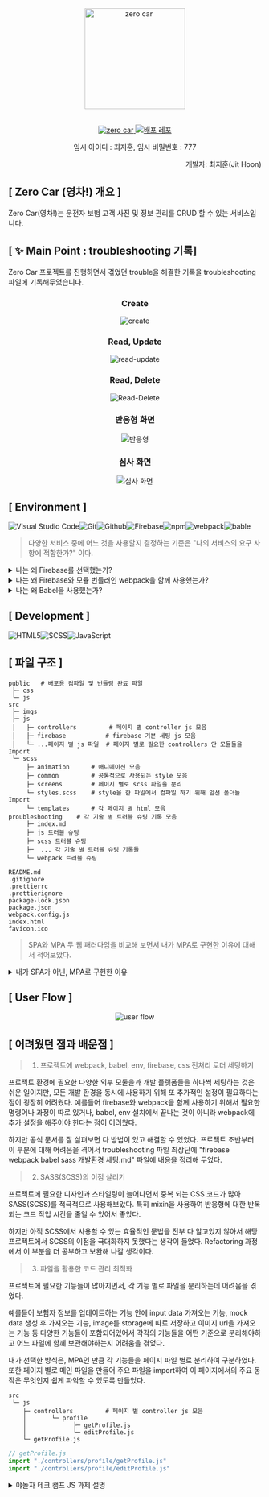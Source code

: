 <div align="center">
  <img src = "https://github.com/JitHoon/zero-car/assets/101972330/c7c34562-9610-4e30-aa25-d39e83078dd3" alt ="zero car" style="width: 200px; height: 200px"/>
</div>

<br/>

<p align="center">
  <a href="https://jithoon.github.io/zero-car/">
    <img src="https://img.shields.io/badge/Zero Car (영차!)-navy?style=for-the-badge&logoColor=white" alt="zero car"/>
  </a>
  <a href="https://github.com/JitHoon/zero-car">
    <img src="https://img.shields.io/badge/배포 repository-212125?style=for-the-badge&logoColor=white" alt="배포 레포"/>
  </a>
  <p align="center">임시 아이디 : 최지훈, 임시 비밀번호 : 777</p>
  <p align="end">개발자: 최지훈(Jit Hoon)</p>
</p>

## [ Zero Car (영차!) 개요 ]
Zero Car(영차!)는 운전자 보험 고객 사진 및 정보 관리를 CRUD 할 수 있는 서비스입니다.

## [ ✨ Main Point : troubleshooting 기록]
Zero Car 프로젝트를 진행하면서 겪었던 trouble을 해결한 기록을 troubleshooting 파일에 기록해두었습니다.

<div align="center">

### Create
![create](https://github.com/KDT1-FE/Y_FE_JAVASCRIPT_PICTURE/assets/101972330/ebecacb8-22f5-4b99-9127-11f93949de6b)

### Read, Update
![read-update](https://github.com/KDT1-FE/Y_FE_JAVASCRIPT_PICTURE/assets/101972330/70ff918c-e8f8-43ab-b07c-2354bbc74348)

### Read, Delete
![Read-Delete](https://github.com/KDT1-FE/Y_FE_JAVASCRIPT_PICTURE/assets/101972330/e659149b-b474-4192-89d0-7df3247249b2)

### 반응형  화면
![반응형](https://github.com/KDT1-FE/Y_FE_JAVASCRIPT_PICTURE/assets/101972330/688200c9-8bca-4b9a-b80a-11c58cead1a0)

### 심사 화면
![심사 화면](https://github.com/KDT1-FE/Y_FE_JAVASCRIPT_PICTURE/assets/101972330/a4d5e282-5a23-40bb-b503-9dc0ead81ccc)
</div>


## [ Environment ]
![Visual Studio Code](https://img.shields.io/badge/Visual%20Studio%20Code-007ACC?style=for-the-badge&logo=Visual%20Studio%20Code&logoColor=white)![Git](https://img.shields.io/badge/Git-F05032?style=for-the-badge&logo=Git&logoColor=white)![Github](https://img.shields.io/badge/GitHub-181717?style=for-the-badge&logo=GitHub&logoColor=white)![Firebase](https://img.shields.io/badge/firebase-FFCA28?style=for-the-badge&logo=firebase&logoColor=white)![npm](https://img.shields.io/badge/npm-%23CB3837?style=for-the-badge&logo=npm)![webpack](https://img.shields.io/badge/webpack-8DD6F9.svg?&style=for-the-badge&logo=WEBPACK&logoColor=white)![bable](https://img.shields.io/badge/babel-F9DC3E.svg?&style=for-the-badge&logo=BABEL&logoColor=white)

> 다양한 서비스 중에 어느 것을 사용할지 결정하는 기준은 "나의 서비스의 요구 사항에 적합한가?" 이다.

<details>
<summary>나는 왜 Firebase를 선택했는가?</summary>

### [ 내 서비스 요구 사항 ]
1. 10일이라는 짧은 개발 시간
2. 간단한 CRUD 기능만 필요
3. 간단한 구조의 DB만 사용 됨
4. DB 구축 경험보다 검색, 정렬, 이미지 미리 보기 등 다양한 기능 구현 경험이 더 중요
    
### [ AWS와 Firebase 비교 ]

<details>
<summary>첫 째, AWS와 Firebase의 공통 기능</summary>

1. Auth (인증 기능)
2.  **_Storage (저장소 기능 : 주요 사용 기능)_**
3. Push notifications (알림 보내기 기능)
5. Hosting (호스팅 기능)
6. Analytics (분석 기능)
</details>
<details>
<summary>둘 째, 앱의 프런트엔드와 통합하는 방법</summary>

**Firebase**
 1. Android , iOS, Web 용 SDK(Software development kit)를 제공
    - 프런트엔드 개발자는 백엔드 기술에 의존하지 않고도 쉽게 웹 개발 가능
2. REST API가 있어서 사용자가 원하는 API를 구축할 수도 있습니다.

**AWS**
1. Android, iOS, React Native에 통합하는 데 사용할 수 있는 AppSync라는 모바일 개발자에게 매우 좋은 솔루션을 제공
</details>
<details>
<summary>셋 째, AWS와 Firebase의 장점</summary>

**Firebase**
1. Cloud Firestore와 Realtime Database라는 두 가지 전용 데이터베이스 서비스를 제공
    - 이 두 데이터베이스는 모두 NoSQL 데이터베이스라서 데이터베이스 설정 및 쿼리를 작성을 걱정할 필요가 없다.
    - 10일 이라는 짧은 개발 기간동안 사용하기에 적합하다.

**AWS**
1. 백엔드에서 사용할 수 있는 다양한 유형의 데이터베이스를 제공
    - Firebase는 오직 NoSQL 데이터베이스만 제공한다.
    - 하지만 나의 서비스에서는 NoSQL DB만으로 충분하다.
2. 개발, 테스트, 앱을 위한 다양한 환경을 제공
    - Firebase에서도 다양한 환경을 제공해 주지만 AWS보다 시간이 좀 더 걸린다.

</details>
<details>
<summary>넷 째. 구축과 유지 보수에 필요한 노력</summary>

**Firebase**
    - Firebase 콘솔의 UI는 정말 심플하고 사용하기 매우 간단하다.
    - 비교적 사용하기 쉬운 SDK를 제공해 줌으로써 많은 시간을 절약할 수 있다.

**AWS**
    - AWS가 제공해 주는 서비스는 Firebase보다 10배 더 많다. Firebase와 비교하면 AWS는 약간의 학습 곡선이 있다.
    - 간단한 실시간 앱을 만들 때도 필요한 API와 데이터베이스를 설정해야 합니다.
</details>

### [ 결론 ]

**Firebase (선택)**
- 쉽게 설정, 사용, 유지 보수할 수 있다.
- 간단한 앱을 개발하기에 적합하다.

**AWS**
- 크고 복잡한 앱 구축에는 많은 도움이 되지만 단순한 앱에는 과도한 활용이 될 수 있다.
- 모든 앱의 요구 사항을 충족시킬 수 있는 많은 서비스를 가지고 있어 단일 클라우드로 서비스를 구축할 수 있지만 비용이 많이 들 수 있습니다.

[참고자료](https://blog.naver.com/PostView.naver?blogId=devks0228&logNo=221835489763&parentCategoryNo=&categoryNo=27&viewDate=&isShowPopularPosts=true&from=search)
</details>


<details>
<summary>나는 왜 Firebase와 모듈 번들러인 webpack을 함께 사용했는가?</summary>

1. 트리 쉐이킹 (최종 빌드 시 사용하지 않는 코드를 삭제) 하여 개발 작업 환경 개선
    - Firebase 자바스크립트 모듈식 API 버전 9 이상에서는 모듈 번들러의 최적화 기능과 연동하여 최종 빌드에 포함되는 Firebase 코드의 양을 줄이도록 최적화해준다.
    - 프로젝트에서는 버전 10 사용
2. 모듈 간 충돌을 방지하여 생산성과 퍼포먼스가 뛰어난 애플리케이션를 만들기 위함.
    - JS 파일이 많이 사용될 프로젝트이므로 모듈 간의 스코프가 구분이 되지 않아 발생하는 모듈 간 충돌 방지
    - 실제로 페이지 별로 js 파일을 구분하여 번들링 (아래 [ 파일 구조 ] 참고)
3. 서브파티 라이브러리 관리나 CSS 전처리, 이미지 에셋 관리 등에 있어서 다른 번들러보다 강점
    - 웹 애플리케이션에서 사용하는 CSS나 이미지 같은 에셋들을 JavaScript 코드로 변환하고, 이를 분석해서 번들하는 방식을 사용
    - 프로젝트에서 SCSS를 사용하며 이미지 CRUD가 메인인 프로젝트이므로 webpack 사용의 필요성을 느낌
4. 오래된 만큼 생태계가 풍부하고 안전성이 뛰어남
</details>

<details>
<summary>나는 왜 Babel을 사용했는가?</summary>

1. 호환성 걱정 없이 생산성 높은 최신 문법을 사용할 수 있다.
    - 개발할 때에는 최신 JavaScript 문법을 사용하되, Babel로 컴파일을 하고 난 후에는 같은 동작을 하면서 구형 브라우저 호환이 되는 JavaScript 코드로 변환시켜준다.
    - 바벨은 네이티브하지 않는 외부 라이브러리나 운영 체제 서비스를 사용할 수 있도록 만들어주는 글루 코드를 제공하는 API(바인딩 기능) 이다.
2. webpack의 ES6에대한 구형 브라우저 호환성 문제 해결
    - 대표적으로 webpack은 require(구문법)을 지원하지만 import(ES6)는 지원하지 않는다.
</details>

## [ Development ]
![HTML5](https://img.shields.io/badge/HTML5-E34F26?style=for-the-badge&logo=html5&logoColor=white)![SCSS](https://img.shields.io/badge/SASS-cc6699.svg?&style=for-the-badge&logo=Sass&logoColor=white)![JavaScript](https://img.shields.io/badge/JavaScript-F7DF1E?style=for-the-badge&logo=Javascript&logoColor=white)

## [ 파일 구조 ]
```shell
public   # 배포용 컴파일 및 번들링 완료 파일
 ├─ css
 └─ js
src
 ├─ imgs
 ├─ js
 │   ├─ controllers         # 페이지 별 controller js 모음
 │   ├─ firebase           # firebase 기본 세팅 js 모음
 │   └─ ...페이지 별 js 파일  # 페이지 별로 필요한 controllers 안 모듈들을 Import
 └─ scss
     ├─ animation      # 애니메이션 모음
     ├─ common         # 공통적으로 사용되는 style 모음
     ├─ screens        # 페이지 별로 scss 파일을 분리
     └─ styles.scss    # style을 한 파일에서 컴파일 하기 위해 앞선 폴더들 Import 
     └─ templates      # 각 페이지 별 html 모음
proubleshooting    # 각 기술 별 트러블 슈팅 기록 모음
     ├─ index.md
     ├─ js 트러블 슈팅
     ├─ scss 트러블 슈팅
     ├─  ... 각 기술 별 트러블 슈팅 기록들
     └─ webpack 트러블 슈팅

README.md
.gitignore
.prettierrc
.prettierignore
package-lock.json
package.json
webpack.config.js
index.html
favicon.ico
```

> SPA와 MPA 두 웹 패러다임을 비교해 보면서 내가 MPA로 구현한 이유에 대해서 적어보았다.

<details>
<summary>내가 SPA가 아닌, MPA로 구현한 이유</summary>

### 결론
1. Zero Car 프로젝트에는 즉각적인 반응을 필요로 하는 기능이 없다.
  - 주요 기능 : 보험자 추가, 보험자 삭제, 보험자 상세보기, 보험금 심사
2. Zero Car 프로젝트에는 많은 페이지를 요구하지 않는다.
  - 웹 응용 프로그램에 점점 많은 페이지가 연결되면서 속도가 느려지는 이슈 때문에 SPA라는 웹 패러다임이 나타났는데, 프로젝트에는 많은 페이지를 요구하지 않는다.
3. 하지만 프로젝트 요구 사항과 상황에 맞춰 두 패러다임을 적절히 섞어 쓰는 것이 좋다고 생각한다.

### SPA (Single Page Application)
#### 개념
모던 웹의 패러다임으로, 한 개(Single)의 Page로 구성된 Application 이다.
서버로부터 완전한 새로운 페이지를 불러오지 않고 현재의 페이지를 동적으로 다시 작성함으로써 사용자와 소통하는 웹 애플리케이션이나 웹사이트를 말한다.

#### 작동 방식
SPA는 웹 에플리케이션에 필요한 모든 정적 리소스를 최초 접근 시 단 한번만 다운로드한다.
이후 새로운 페이지 요청 시, 페이지 갱신에 필요한 데이터만을 JSON으로 전달받아 페이지를 갱신한다. 기존 페이지의 내부를 수정해서 보여주는 방식이다.

#### 장점
1. 속도 및 응답시간
  - 전체 페이지를 다시 렌더링하지 않고 변경되는 부분만을 갱신하므로 새로고침이 발생하지 않아 네이티브 앱과 유사한 사용자 경험을 제공할 수 있다.

2. 모바일 친화적
  - 모바일 앱도 SPA와 동일한 아키텍처에서 개발되므로 모바일 개발을 염두해두면 동일한 백엔드 코드를 재사용하도록 할 수 있다.

3. 효율적인 로컬 스토리지 캐시
  - 한 번의 요청만 보내고 모든 데이터를 저장한 다음 이 데이터를 사용할 수 있으며 오프라인에서도 작동한다.

#### 단점
1. 초기 구동 속도
  - SPA는 웹 애플리케이션에 필요한 모든 정적 리소스를 최초 접근시 단 한번 다운로드하기 때문에 초기 구동 속도가 상대적으로 느리다.

2. SEO(검색엔진 최적화) 이슈
  - 자바스크립트를 읽지 못하는 검색엔진에 대해서 크롤링이 되지않아 색인이 되지 않는 문제가 발생할 수 있다.

### MPA (Multiple Page Application)
####  개념
기존 웹의 패러다임으로, 여러 개(Multiple)의 Page로 구성된 Application 이다.

#### 작동 방식
새로운 페이지를 요청할 때마다 서버에서 렌더링된 정적 리소스(HTML, CSS, JavaScript)가 다운로드된다. 페이지 이동하거나 새로고침하면 전체 페이지를 다시 렌더링한다.

#### 장점
1. SEO 친화적
- MPA를 사용하여 여러 페이지를 생성할 수 있기 때문에 훨씬 더 많은 수의 키워드를 타겟팅할 수 있다. 이렇게 하면 Google에서 얻을 수 있는 유기적 트래픽의 양이 자동으로 향상된다.

2. 확장성
- 다중 페이지로 원하는 만큼 페이지를 추가할 수 있다.

#### 단점
1. 페이지 이동 시 느린 속도
  - 사용자가 새로운 페이지를 이동하면 전체 페이지를 다시 렌더링하기 때문이다. HTML, CSS, JS 와 같은 리소스들이 새로 고쳐져서 속도에 영향을 받는다.

2. 보안 및 유지보수
- 개발자는 모든 페이지가 안전한지 확인 해야하는데 페이지가 많아서 지속적으로 유지보수 하a는 것이 어려움
</details>

## [ User Flow ]
<div style="text-align: center;">
  <img src = "https://github.com/KDT1-FE/Y_FE_JAVASCRIPT_PICTURE/assets/101972330/7f5e564e-100e-4710-a815-5e3d6f473532" alt ="user flow" />
</div>


## [ 어려웠던 점과 배운점 ]

> 1. 프로젝트에 webpack, babel, env, firebase, css 전처리 로더 세팅하기

  프로젝트 환경에 필요한 다양한 외부 모둘을과 개발 플랫폼들을 하나씩 세팅하는 것은 쉬운 일이지만, 모든 개발 환경을 동시에 사용하기 위해 또 추가적인 설정이 필요하다는 점이 굉장히 어려웠다. 예를들어 firebase와 webpack을 함께 사용하기 위해서 필요한 명령어나 과정이 따로 있거나, babel, env 설치에서 끝나는 것이 아니라 webpack에 추가 설정을 해주어야 한다는 점이 어려웠다.

  하지만 공식 문서를 잘 살펴보면 다 방법이 있고 해결할 수 있었다. 프로젝트 초반부터 이 부분에 대해 어려움을 겪어서 troubleshooting 파일 최상단에 "firebase webpack babel sass 개발환경 세팅.md" 파일에 내용을 정리해 두었다.

> 2. SASS(SCSS)의 이점 살리기

  프로젝트에 필요한 디자인과 스타일링이 늘어나면서 중복 되는 CSS 코드가 많아 SASS(SCSS)를 적극적으로 사용해보았다. 특히 mixin을 사용하여 반응형에 대한 반복되는 코드 작업 시간을 줄일 수 있어서 좋았다.

  하지만 아직 SCSS에서 사용할 수 있는 효율적인 문법을 전부 다 알고있지 않아서 해당 프로젝트에서 SCSS의 이점을 극대화하지 못했다는 생각이 들었다. Refactoring 과정에서 이 부분을 더 공부하고 보완해 나갈 생각이다.

> 3. 파일을 활용한 코드 관리 최적화

  프로젝트에 필요한 기능들이 많아지면서, 각 기능 별로 파일을 분리하는데 어려움을 겪었다. 
  
  예를들어 보험자 정보를 업데이트하는 기능 안에 input data 가져오는 기능, mock data 생성 후 가져오는 기능, image를 storage에 따로 저장하고 이미지 url을 가져오는 기능 등 다양한 기능들이 포함되어있어서 각각의 기능들을 어떤 기준으로 분리해야하고 어느 파일에 함께 보관해야하는지 어려움을 겪었다.

  내가 선택한 방식은, MPA인 만큼 각 기능들을 페이지 파일 별로 분리하여 구분하였다. 또한 페이지 별로 메인 파일을 만들어 주요 파일을 import하여 이 페이지에서의 주요 동작은 무엇인지 쉽게 파악할 수 있도록 만들었다.
  
```shell
src
 └─ js
    ├─ controllers         # 페이지 별 controller js 모음
    │       └─ profile
    │             ├─ getProfile.js 
    │             └─ editProfile.js
    └─ getProfile.js
```
```js
// getProfile.js
import "./controllers/profile/getProfile.js"
import "./controllers/profile/editProfile.js"
```



<details>
<summary>야놀자 테크 캠프 JS 과제 설명</summary>

# 직원 사진 관리 서비스

직원들의 사진을 관리할 수 있는 사진 관리자 서비스를 만들어 보세요.

과제 수행 및 리뷰 기간은 별도 공지를 참고하세요!
## [과제 수행 및 제출 방법]
1. 현재 저장소를 로컬에 클론(Clone)합니다.
2. 자신의 본명으로 브랜치를 생성합니다.(구분 가능하도록 본명을 꼭 파스칼케이스로 표시하세요, git branch KDT0_이름)
3. 자신의 본명 브랜치에서 과제를 수행합니다.
4. 과제 수행이 완료되면, 자신의 본명 브랜치를 원격 저장소에 푸시(Push)합니다.(main 브랜치에 푸시하지 않도록 꼭 주의하세요, git push origin KDT0_이름)
5. 저장소에서 main 브랜치를 대상으로 Pull Request 생성하면, 과제 제출이 완료됩니다!(E.g, main <== KDT0_이름)
6. Pull Request 링크를 LMS로도 제출해 주셔야 합니다.
7. main 혹은 다른 사람의 브랜치로 절대 병합하지 않도록 주의하세요!
8. Pull Request에서 보이는 설명을 다른 사람들이 이해하기 쉽도록 꼼꼼하게 작성하세요!
9. Pull Request에서 과제 제출 후 절대 병합(Merge)하지 않도록 주의하세요!
10. 과제 수행 및 제출 과정에서 문제가 발생한 경우, 바로 담당 멘토나 강사에서 얘기하세요!

## [필수 요구사항]
-  “AWS S3 / Firebase 같은 서비스”를 이용하여 사진을 관리할 수 있는 페이지를 구현하세요.
- 프로필 페이지를 개발하세요.
- 스크롤이 가능한 형태의 리스팅 페이지를 개발하세요.
- 전체 페이지 데스크탑-모바일 반응형 페이지를 개발하세요.
- 사진을 등록, 수정, 삭제가 가능해야 합니다.
- 유저 플로우를 제작하여 리드미에 추가하세요.
* CSS
  * 애니메이션 구현
  * 상대수치 사용(rem, em)
* JavaScript
  * DOM event 조작

## [선택 요구사항]
- 사진 관리 페이지와 관련된 기타 기능도 고려해 보세요.
- 페이지가 보여지기 전에 로딩 애니메이션이 보이도록 만들어보세요.
- 직원을 등록, 수정, 삭제가 가능하게 해보세요.
- 직원 검색 기능을 추가해 보세요.
- infinity scroll 기능을 추가해 보세요.
- 사진을 편집할 수 있는 기능을 추가해 보세요.
- LocalStorage 사용
</details>